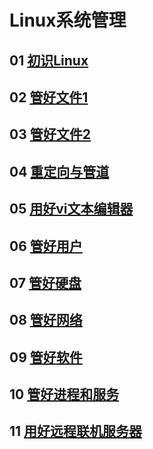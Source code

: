 # Linux系统管理 
>
## 01 [初识Linux](https://github.com/lufeil/mooc/tree/master/linux/basic/01)
>
## 02 [管好文件1](https://github.com/lufeil/mooc/tree/master/linux/basic/02)
>
## 03 [管好文件2](https://github.com/lufeil/mooc/tree/master/linux/basic/03)
>
## 04 [重定向与管道](https://github.com/lufeil/mooc/tree/master/linux/basic/04)
>
## 05 [用好vi文本编辑器](https://github.com/lufeil/mooc/tree/master/linux/basic/05)
>
## 06 [管好用户](https://github.com/lufeil/mooc/tree/master/linux/basic/06)
>
## 07 [管好硬盘](https://github.com/lufeil/mooc/tree/master/linux/basic/07)
>
## 08 [管好网络](https://github.com/lufeil/mooc/tree/master/linux/basic/08)
>
## 09 [管好软件](https://github.com/lufeil/mooc/tree/master/linux/basic/09)
>
## 10 [管好进程和服务](https://github.com/lufeil/mooc/tree/master/linux/basic/10)
>
## 11 [用好远程联机服务器](https://github.com/lufeil/mooc/tree/master/linux/basic/11)
>
